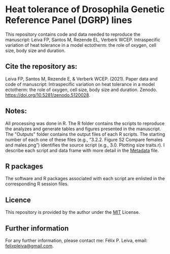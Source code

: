 # Heat tolerance of Drosophila Genetic Reference Panel (DGRP) lines
 
This repository contains code and data needed to reproduce the manuscript: Leiva FP, Santos M, Rezende EL, Verberk WCEP. Intraspecific variation of heat tolerance in a model ectotherm: the role of oxygen, cell size, body size and duration.

## Cite the repository as:

Leiva FP, Santos M, Rezende E, & Verberk WCEP. (2021). Paper data and code of manuscript: Intraspecific variation on heat tolerance in a model ectotherm: the role of oxygen, cell size, body size and duration. Zenodo. https://doi.org/10.5281/zenodo.5120028.

## Notes:
All processing was done in R. The R folder contains the scripts to reproduce the analyzes and generate tables and figures presented in the manuscript. The "Outputs" folder contains the output files of each R scripts. The starting number of each one of these files (e.g., “3.2.2. Figure S2 Compare females and males.png”) identifies the source script (e.g., 3.0. Plotting size traits.r). I describe each script and data frame with more detail in the [Metadata](https://github.com/felixpleiva/TDT_DGRP_lines/blob/main/Metadata.txt) file.

## R packages
The software and R packages associated with each script are enlisted in the corresponding R session files.

## Licence
This repository is provided by the author under the [MIT](https://opensource.org/licenses/MIT) License.

## Further information
For any further information, please contact me: Félix P. Leiva, email: felixpleiva@gmail.com.
